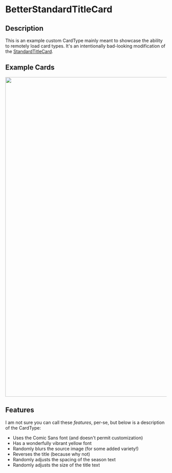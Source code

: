 # BetterStandardTitleCard
## Description
This is an example custom CardType mainly meant to showcase the ability to remotely load card types. It's an intentionally bad-looking modification of the [StandardTitleCard](https://github.com/CollinHeist/TitleCardMaker/wiki/StandardTitleCard).

## Example Cards
<img src="https://user-images.githubusercontent.com/17693271/168445185-08aa635d-672a-44bd-b3df-d1e5a9cee468.jpg" width="1000"/>

## Features
I am not sure you can call these _features_, per-se, but below is a description of the CardType:

- Uses the Comic Sans font (and doesn't permit customization)
- Has a wonderfully vibrant yellow font
- Randomly blurs the source image (for some added variety!)
- Reverses the title (because why not)
- Randomly adjusts the spacing of the season text
- Randomly adjusts the size of the title text
